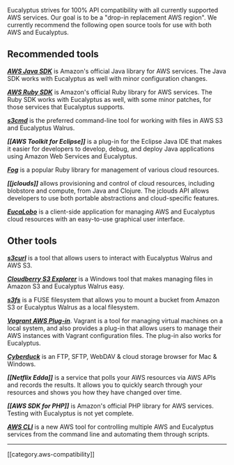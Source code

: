 Eucalyptus strives for 100% API compatibility with all currently supported AWS services. Our goal is to be a "drop-in replacement AWS region".  We currently recommend the following open source tools for use with both AWS and Eucalyptus.

## Recommended tools

_**[AWS Java SDK](https://github.com/eucalyptus/eucalyptus/wiki/HOWTO-Use-AWS-Java-SDK-with-Eucalyptus)**_ is Amazon's official Java library for AWS services.  The Java SDK works with Eucalyptus as well with minor configuration changes. 

**_[AWS Ruby SDK](https://github.com/eucalyptus/eucalyptus/wiki/HOWTO-Use-AWS-Ruby-SDK-with-Eucalyptus)_** is Amazon's official Ruby library for AWS services. The Ruby SDK works with Eucalyptus as well, with some minor patches, for those services that Eucalyptus supports. 

**_[s3cmd](https://github.com/eucalyptus/eucalyptus/wiki/HowTo-use-s3cmd-with-Eucalyptus)_** is the preferred command-line tool for working with files in AWS S3 and Eucalyptus Walrus.

**_[[AWS Toolkit for Eclipse]]_** is a plug-in for the Eclipse Java IDE that makes it easier for developers to develop, debug, and deploy Java applications using Amazon Web Services and Eucalyptus.

**_[Fog](https://github.com/eucalyptus/eucalyptus/wiki/HOWTO-Use-Fog-with-Eucalyptus)_** is a popular Ruby library for management of various cloud resources.

**_[[jclouds]]_** allows provisioning and control of cloud resources, including blobstore and compute, from Java and Clojure. The jclouds API allows developers to use both portable abstractions and cloud-specific features.

**_[EucaLobo](http://testingclouds.wordpress.com/2013/06/18/getting-started-with-eucalobo/)_** is a client-side application for managing AWS and Eucalyptus cloud resources with an easy-to-use graphical user interface.

## Other tools

**_[s3curl](http://www.eucalyptus.com/eucalyptus-cloud/tools/s3curl)_** is a tool that allows users to interact with Eucalyptus Walrus and AWS S3.

**_[Cloudberry S3 Explorer](http://www.cloudberrylab.com/)_** is a Windows tool that makes managing files in Amazon S3 and Eucalyptus Walrus easy.

**_[s3fs](http://code.google.com/p/s3fs/)_** is a FUSE filesystem that allows you to mount a bucket from Amazon S3 or Eucalyptus Walrus as a local filesystem.

**_[Vagrant AWS Plug-in](https://github.com/mitchellh/vagrant-aws)_**.  Vagrant is a tool for managing virtual machines on a local system, and also provides a plug-in that allows users to manage their AWS instances with Vagrant configuration files.  The plug-in also works for Eucalyptus.

**_[Cyberduck](http://cyberduck.ch/)_** is an FTP, SFTP, WebDAV & cloud storage browser for Mac & Windows.

**_[[Netflix Edda]]_** is a service that polls your AWS resources via AWS APIs and records the results. It allows you to quickly search through your resources and shows you how they have changed over time.

**_[[AWS SDK for PHP]]_** is Amazon's official PHP library for AWS services. Testing with Eucalyptus is not yet complete.

**_[AWS CLI](http://agrimmsreality.blogspot.com/2013/01/using-aws-cli-with-eucalyptus.html)_** is a new AWS tool for controlling multiple AWS and Eucalyptus services from the command line and automating them through scripts.

*****

[[category.aws-compatibility]]